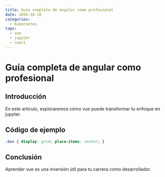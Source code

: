 ```yaml
---
title: Guía completa de angular como profesional
date: 2034-10-18
categories:
  - Kubernetes
tags:
  - vue
  - jupyter
  - react
---
```


# Guía completa de angular como profesional

## Introducción

En este artículo, exploraremos cómo vue puede transformar tu enfoque en jupyter.

## Código de ejemplo

```css
.box { display: grid; place-items: center; }
```

## Conclusión

Aprender vue es una inversión útil para tu carrera como desarrollador.